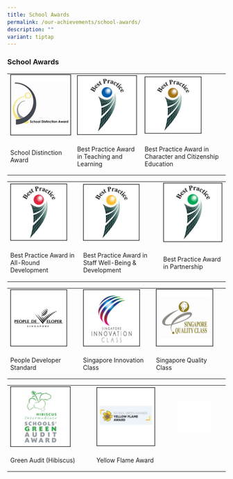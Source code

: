 ```yaml
---
title: School Awards
permalink: /our-achievements/school-awards/
description: ""
variant: tiptap
---
```

<h3><strong>School Awards</strong></h3><table><tbody><tr><td rowspan="1" colspan="1"><div class="isomer-image-wrapper"><img style="width: 100%" height="auto" width="100%" alt="School Distinction Award" src="/images/Our Achievements/sch awards 1.jpg"></div></td><td rowspan="1" colspan="1"><div class="isomer-image-wrapper"><img style="width: 97%;" height="auto" width="100%" alt="Best Practice Award" src="/images/Our Achievements/sch awards 2.jpg"></div></td><td rowspan="1" colspan="1"><div class="isomer-image-wrapper"><img style="width: 73%;" height="auto" width="100%" alt="Best Practice" src="/images/Our Achievements/sch awards 3.jpg"></div></td></tr><tr><td rowspan="1" colspan="1"><p>School Distinction Award</p></td><td rowspan="1" colspan="1"><p>Best Practice Award in Teaching and Learning</p></td><td rowspan="1" colspan="1"><p>Best Practice Award in Character and Citizenship Education</p></td></tr></tbody></table><table><tbody><tr><td rowspan="1" colspan="1"><div class="isomer-image-wrapper"><img style="width: 85%;" height="auto" width="100%" alt="Best Practice Award in All-Round Development" src="/images/Our Achievements/sch awards 4.jpg"></div></td><td rowspan="1" colspan="1"><div class="isomer-image-wrapper"><img style="width: 76%;" height="auto" width="100%" alt="Best Practice Award in Staff Well-Being &amp; Development" src="/images/Our Achievements/sch awards 5.jpg"></div></td><td rowspan="1" colspan="1"><div class="isomer-image-wrapper"><img style="width: 99%;" height="auto" width="100%" alt="Best Practice Award in Partnership" src="/images/Our Achievements/sch awards 6.jpg"></div></td></tr><tr><td rowspan="1" colspan="1"><p>Best Practice Award in All-Round Development</p></td><td rowspan="1" colspan="1"><p>Best Practice Award in Staff Well-Being &amp; Development</p></td><td rowspan="1" colspan="1"><p>Best Practice Award in Partnership</p></td></tr></tbody></table><table><tbody><tr><td rowspan="1" colspan="1"><div class="isomer-image-wrapper"><img style="width: 85%;" height="auto" width="100%" alt="People Developer Standard" src="/images/Our Achievements/sch awards 7.jpg"></div></td><td rowspan="1" colspan="1"><div class="isomer-image-wrapper"><img style="width: 85%;" height="auto" width="100%" alt="Singapore Innovation Class" src="/images/Our Achievements/sch awards 8.jpg"></div></td><td rowspan="1" colspan="1"><div class="isomer-image-wrapper"><img style="width: 86%;" height="auto" width="100%" alt="Singapore Quality Class" src="/images/Our Achievements/sch awards 9.jpg"></div></td></tr><tr><td rowspan="1" colspan="1"><p>People Developer Standard</p></td><td rowspan="1" colspan="1"><p>Singapore Innovation Class</p></td><td rowspan="1" colspan="1"><p>Singapore Quality Class</p></td></tr></tbody></table><table><tbody><tr><td rowspan="1" colspan="1"><div class="isomer-image-wrapper"><img style="width: 75%;" height="auto" width="100%" alt="Green Audit (Hibiscus)" src="/images/Our Achievements/sch awards 10.jpg"></div></td><td rowspan="1" colspan="1"><div class="isomer-image-wrapper"><img style="width: 78%;" height="auto" width="100%" alt="Yellow Flame Award" src="/images/Our Achievements/sch awards 11.png"></div></td><td rowspan="1" colspan="1"><div class="isomer-image-wrapper"><img style="width: 75%;" height="auto" width="100%" alt="Blank" src="/images/Our Achievements/sch awards 12.jpg"></div></td></tr><tr><td rowspan="1" colspan="1"><p>Green Audit (Hibiscus)</p></td><td rowspan="1" colspan="1"><p>Yellow Flame Award</p></td><td rowspan="1" colspan="1"><p></p></td></tr></tbody></table><p></p>
